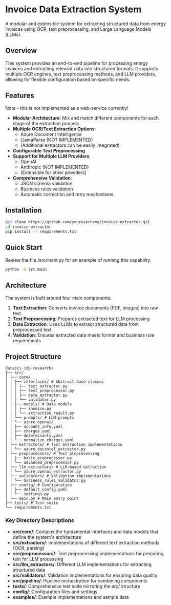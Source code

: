 # Invoice Data Extraction System

A modular and extensible system for extracting structured data from energy invoices using OCR, text preprocessing, and Large Language Models (LLMs).

## Overview

This system provides an end-to-end pipeline for processing energy invoices and extracting relevant data into structured formats. It supports multiple OCR engines, text preprocessing methods, and LLM providers, allowing for flexible configuration based on specific needs.

## Features

Note - this is not implemented as a web-service currently!

- **Modular Architecture**: Mix and match different components for each stage of the extraction process
- **Multiple OCR/Text Extraction Options**:
  - Azure Document Intelligence
  - LlamaParse (NOT IMPLEMENTED)
  - (Additional extractors can be easily integrated)
- **Configurable Text Preprocessing**
- **Support for Multiple LLM Providers**:
  - OpenAI
  - Anthropic (NOT IMPLEMENTED)
  - (Extensible for other providers)
- **Comprehensive Validation**:
  - JSON schema validation
  - Business rules validation
  - Automatic correction and retry mechanisms

## Installation

```bash
git clone https://github.com/yourusername/invoice-extractor.git
cd invoice-extractor
pip install -r requirements.txt
```

## Quick Start

Review the file /src/main.py for an example of running this capability.  
```bash
python -m src.main
```

## Architecture

The system is built around four main components:

1. **Text Extraction**: Converts invoice documents (PDF, images) into raw text
2. **Text Preprocessing**: Prepares extracted text for LLM processing
3. **Data Extraction**: Uses LLMs to extract structured data from preprocessed text
4. **Validation**: Ensures extracted data meets format and business rule requirements

## Project Structure
```
datasci-idp-research/
├── src/
│ ├── core/
│ │ ├── interfaces/ # Abstract base classes
│ │ │ ├── text_extractor.py
│ │ │ ├── text_preprocessor.py
│ │ │ ├── data_extractor.py
│ │ │ └── validator.py
│ │ ├── models/ # Data models
│ │ │ ├── invoice.py
│ │ │ └── extraction_result.py
│ │ └── prompts/ # LLM prompts
│ │ └── azure_openai/
│ │ ├── account_info.yaml
│ │ ├── charges.yaml
│ │ ├── determinants.yaml
│ │ └── normalize_charges.yaml
│ ├── extractors/ # Text extraction implementations
│ │ └── azure_docintel_extractor.py
│ ├── preprocessors/ # Text preprocessing
│ │ ├── basic_preprocessor.py
│ │ └── advanced_preprocessor.py
│ ├── llm_extractors/ # LLM-based extraction
│ │ └── azure_openai_extractor.py
│ ├── validators/ # Validation implementations
│ │ └── business_rules_validator.py
│ ├── config/ # Configuration
│ │ ├── default_config.yaml
│ │ └── settings.py
│ └── main.py # Main entry point
├── tests/ # Test suite
└── requirements.txt
```

### Key Directory Descriptions

- **src/core/**: Contains the fundamental interfaces and data models that define the system's architecture
- **src/extractors/**: Implementations of different text extraction methods (OCR, parsing)
- **src/preprocessors/**: Text preprocessing implementations for preparing text for LLM processing
- **src/llm_extractors/**: Different LLM implementations for extracting structured data
- **src/validators/**: Validation implementations for ensuring data quality
- **src/pipeline/**: Pipeline orchestration for combining components
- **tests/**: Comprehensive test suite mirroring the src/ structure
- **config/**: Configuration files and settings
- **examples/**: Example implementations and sample data

